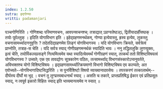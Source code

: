 ```yaml
---
index: 1.2.50
sutra: इद्गोण्याः
vritti: padamanjari
---
```


 पञ्चगोणिरिति । गोणिशब्दः परिमाणवचनः, आवपनवचनश्च; तत्राद्यात् ऽप्राग्वतेष्ठञ्ऽ, द्वितीयादार्हीयष्ठक् । तयोः पूर्वल्लुक् । इदिति योगाविभाग इति । इहेद्ग्रहणमनर्थकम्, गोण्या इत्येवास्तु, ह्रस्व इत्येव, लुकस्तु वचनासामर्थ्यादननुवृत्तिः ? तदेतदिद्ग्रहणमेव लिङ्गं योगविभागस्य । यदि योगविभागः क्रियते, सर्वत्रेत्वं प्राप्नोति, तत्राह-स चेति । यदि सर्वत्र स्याद् गोणीग्रहणमनर्थकं स्यादिति भावः । ननु तद्धितलुकि लुगप्युक्तः, इत्वं चेति, तयोर्विकल्पप्रसङ्गे नित्यमित्वमेव यथा स्यादित्येवमर्थं गोणीग्रहणं स्यात्, तत्कर्थं ततो विशिष्टविषयत्वं योगविभागस्य ? उच्यते; एक एव तावद्योगः सूत्रकारेण पठितः, तत्सामर्थ्याद् विभागसंस्कारोऽप्यनुवर्तते, अविभक्तश्च योगो विशिष्टविषयः । इद्ग्रहणसामर्थ्यात्क्रियमाणो विभागो विशिष्टविषय एव कल्प्यते; अत एवोच्यते--योगविभागादिष्टसिद्धरिति । स पुनर्विशिष्टो विषयो व्याख्यानादवसेयः । तपरकरणं तत्कालार्थम्--दीर्घस्य दीर्घो मा भूद् । वचनं तु लुग्घ्रस्वबाधनार्थं स्याद् । असति च तकारे, प्राप्तप्रतिषिद्ध ईकार एवं प्रतिप्रसूतः स्याद्, न त्वपूर्व इकारो विहितः स्याद् इति भाव्यमानत्वमेव न स्यात् ॥